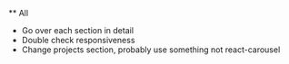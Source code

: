 ** All
* Go over each section in detail
* Double check responsiveness
* Change projects section, probably use something not react-carousel